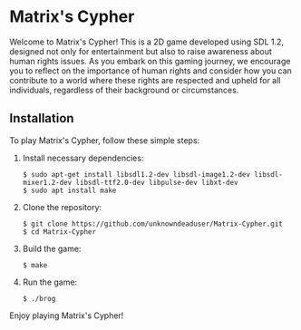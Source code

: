 # Matrix's Cypher

Welcome to Matrix's Cypher! This is a 2D game developed using SDL 1.2, designed not only for entertainment but also to raise awareness about human rights issues. As you embark on this gaming journey, we encourage you to reflect on the importance of human rights and consider how you can contribute to a world where these rights are respected and upheld for all individuals, regardless of their background or circumstances.

## Installation

To play Matrix's Cypher, follow these simple steps:

1. Install necessary dependencies:
   ```
   $ sudo apt-get install libsdl1.2-dev libsdl-image1.2-dev libsdl-mixer1.2-dev libsdl-ttf2.0-dev libpulse-dev libxt-dev
   $ sudo apt install make
   ```

2. Clone the repository:
   ```
   $ git clone https://github.com/unknowndeaduser/Matrix-Cypher.git
   $ cd Matrix-Cypher
   ```

3. Build the game:
   ```
   $ make
   ```

4. Run the game:
   ```
   $ ./brog
   ```

Enjoy playing Matrix's Cypher!
